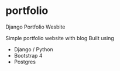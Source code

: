 # portfolio
Django Portfolio Wesbite

Simple portfolio website with blog
Built using 
* Django / Python
* Bootstrap 4
* Postgres
